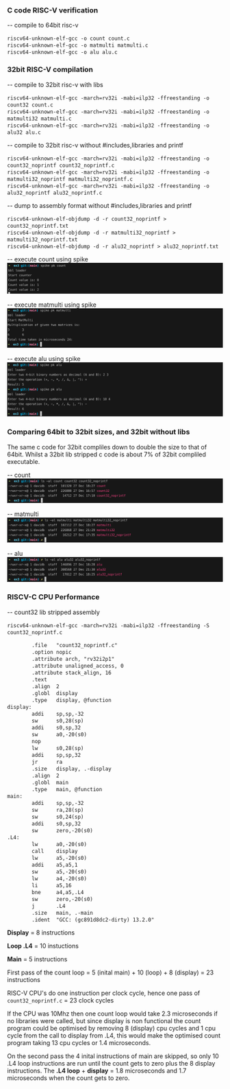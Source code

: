 ### C code RISC-V verification

-- compile to 64bit risc-v
```
riscv64-unknown-elf-gcc -o count count.c
riscv64-unknown-elf-gcc -o matmulti matmulti.c
riscv64-unknown-elf-gcc -o alu alu.c
```
### 32bit RISC-V compilation

-- compile to 32bit risc-v with libs
```
riscv64-unknown-elf-gcc -march=rv32i -mabi=ilp32 -ffreestanding -o count32 count.c
riscv64-unknown-elf-gcc -march=rv32i -mabi=ilp32 -ffreestanding -o matmulti32 matmulti.c
riscv64-unknown-elf-gcc -march=rv32i -mabi=ilp32 -ffreestanding -o alu32 alu.c
```

-- compile to 32bit risc-v without #includes,libraries and printf
```
riscv64-unknown-elf-gcc -march=rv32i -mabi=ilp32 -ffreestanding -o count32_noprintf count32_noprintf.c
riscv64-unknown-elf-gcc -march=rv32i -mabi=ilp32 -ffreestanding -o matmulti32_noprintf matmulti32_noprintf.c
riscv64-unknown-elf-gcc -march=rv32i -mabi=ilp32 -ffreestanding -o alu32_noprintf alu32_noprintf.c
```

-- dump to assembly format without #includes,libraries and printf
```
riscv64-unknown-elf-objdump -d -r count32_noprintf > count32_noprintf.txt
riscv64-unknown-elf-objdump -d -r matmulti32_noprintf > matmulti32_noprintf.txt
riscv64-unknown-elf-objdump -d -r alu32_noprintf > alu32_noprintf.txt
```

-- execute count using spike
![image](../images/count_spike.png)

-- execute matmulti using spike
![image](../images/matmulti_spike.png)

-- execute alu using spike
![image](../images/alu_spike.png)

### Comparing 64bit to 32bit sizes, and 32bit without libs

The same c code for 32bit compliles down to double the size to that of 64bit. Whilst a 32bit lib stripped c code is about 7% of 32bit compliled executable.  

-- count
![image](../images/count_size.png)

-- matmulti
![image](../images/matmulti_size.png)

-- alu
![image](../images/alu_size.png)

### RISCV-C CPU Performance

-- count32 lib stripped assembly
```
riscv64-unknown-elf-gcc -march=rv32i -mabi=ilp32 -ffreestanding -S count32_noprintf.c
```

``` assembly
        .file   "count32_noprintf.c"
        .option nopic
        .attribute arch, "rv32i2p1"
        .attribute unaligned_access, 0
        .attribute stack_align, 16
        .text
        .align  2
        .globl  display
        .type   display, @function
display:
        addi    sp,sp,-32
        sw      s0,28(sp)
        addi    s0,sp,32
        sw      a0,-20(s0)
        nop
        lw      s0,28(sp)
        addi    sp,sp,32
        jr      ra
        .size   display, .-display
        .align  2
        .globl  main
        .type   main, @function
main:
        addi    sp,sp,-32
        sw      ra,28(sp)
        sw      s0,24(sp)
        addi    s0,sp,32
        sw      zero,-20(s0)
.L4:
        lw      a0,-20(s0)
        call    display
        lw      a5,-20(s0)
        addi    a5,a5,1
        sw      a5,-20(s0)
        lw      a4,-20(s0)
        li      a5,16
        bne     a4,a5,.L4
        sw      zero,-20(s0)
        j       .L4
        .size   main, .-main
        .ident  "GCC: (gc891d8dc2-dirty) 13.2.0"
``` 

**Display** = 8 instructions

**Loop .L4** = 10 instuctions

**Main** = 5 instructions

First pass of the count loop = 5 (inital main) + 10 (loop) + 8 (display) = 23 instructions

RISC-V CPU's do one instruction per clock cycle, hence one pass of `count32_noprintf.c` = 23 clock cycles

If the CPU was 10Mhz then one count loop would take 2.3 microseconds if no libraries were called, but since display is non functional the count program could be optimised by removing 8 (display) cpu cycles and 1 cpu cycle from the call to display from .L4, this would make the optimised count program taking 13 cpu cycles or 1.4 microseconds.

On the second pass the 4 inital instructions of main are skipped, so only 10 .L4 loop instructions are run until the count gets to zero plus the 8 display instructions. The **.L4 loop** + **display** = 1.8 microseconds and 1.7 microseconds when the count gets to zero. 
